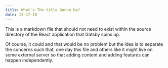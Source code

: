 ```yaml
---
title: What's The title Gonna be?
date: 12-17-18
---
```


This is a markdown file that should not need to exist within the source directory of the React application that Gatsby spins up.

Of course, it could and that would be no problem but the idea is to separate the concerns such that, one day this file and others like it might live on some external server so that adding content and adding features can happen independently.